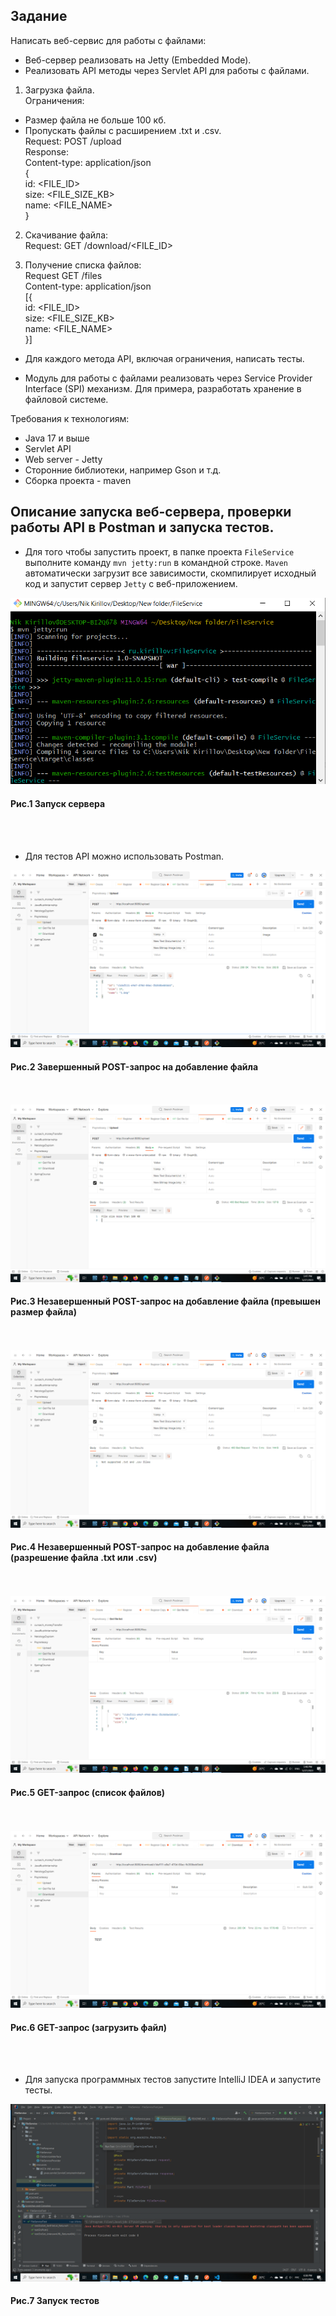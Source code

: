 ## Задание

Написать веб-сервис для работы с файлами:  
- Веб-сервер реализовать на Jetty (Embedded Mode).
- Реализовать API методы через Servlet API для работы с файлами.

1) Загрузка файла. <br>
Ограничения:
- Размер файла не больше 100 кб.
- Пропускать файлы с расширением .txt и .csv. <br>
Request: POST /upload <br>
Response: <br>
Content-type: application/json <br>
{ <br>
id: <FILE_ID> <br>
size: <FILE_SIZE_KB> <br>
name:  <FILE_NAME> <br>
} 

2) Скачивание файла: <br>
Request: GET /download/<FILE_ID>

3) Получение списка файлов: <br>
Request GET /files <br>
Content-type: application/json <br>
[{ <br>
id: <FILE_ID> <br>
size: <FILE_SIZE_KB> <br>
name:  <FILE_NAME> <br>
}]

- Для каждого метода API, включая ограничения, написать тесты.

- Модуль для работы с файлами реализовать через Service Provider Interface (SPI) механизм. Для примера, разработать хранение в файловой системе.

Требования к технологиям:
- Java 17 и выше
- Servlet API
- Web server - Jetty 
- Сторонние библиотеки, например Gson и т.д.
- Сборка проекта - maven



## Описание запуска веб-сервера, проверки работы API в Postman и запуска тестов.

- Для того чтобы запустить проект, в папке проекта `FileService` выполните команду `mvn jetty:run` в командной строке. `Maven` автоматически загрузит все зависимости, скомпилирует исходный код и запустит сервер `Jetty` с веб-приложением.

![](pic/server_start.png)
#### Рис.1 Запуск сервера

<br/><br/>
- Для тестов API можно использовать Postman.

![](pic/complete_upload.png)
#### Рис.2 Завершенный POST-запрос на добавление файла

<br/><br/>
![](pic/sizelimit_upload.png)
#### Рис.3 Незавершенный POST-запрос на добавление файла (превышен размер файла)

<br/><br/>
![](pic/extlimit_upload.png)
#### Рис.4 Незавершенный POST-запрос на добавление файла (разрешение файла .txt или .csv)

<br/><br/>
![](pic/get_files.png)
#### Рис.5 GET-запрос (список файлов)

<br/><br/>
![](pic/download_file.png)
#### Рис.6 GET-запрос (загрузить файл)

<br/><br/>
- Для запуска программных тестов запустите IntelliJ IDEA и запустите тесты.

![](pic/tests.png)
#### Рис.7 Запуск тестов